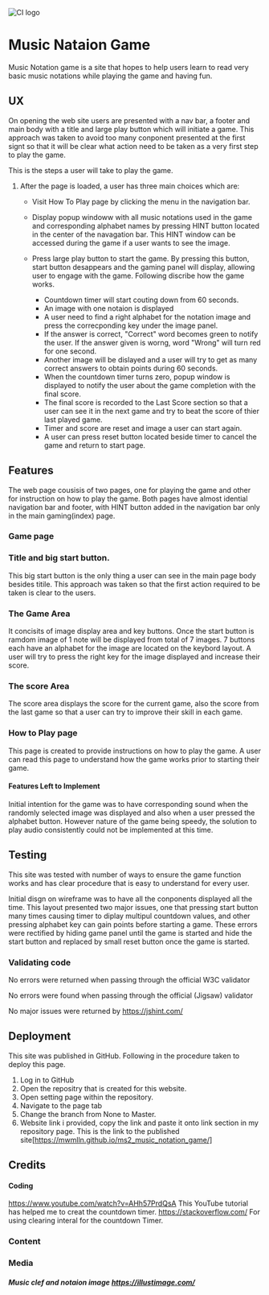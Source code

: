 ![CI logo](favicon.ico)

# Music Nataion Game



Music Notation game is a site that hopes to help users learn to read very basic music notations while playing the game and having fun. 

## UX

On opening the web site users are presented with a nav bar, a footer and main body with a title and large play button which will initiate a game. This approach was taken to avoid too many conponent presented at the first signt so that it will be clear what action need to be taken as a very first step to play the game.

This is the steps a user will take to play the game.

1. After the page is loaded, a user has three main choices which are:

    * Visit How To Play page by clicking the menu in the navigation bar.

    * Display popup windoww with all music notations used in the game and corresponding alphabet names by pressing HINT button located in the center of the navagation bar. This HINT window can be accessed during the game if a user wants to see the image.

    * Press large play button to start the game. By pressing this button, start button desappears and the gaming panel will display, allowing user to engage with the game.
    Following discribe how the game works.
    

      * Countdown timer will start couting down from 60 seconds.
      * An image with one notaion is displayed 
      * A user need to find a right alphabet for the notation image and press the correcponding key under the image panel.
      * If the answer is correct, "Correct" word becomes green to notify the user. If the answer given is worng, word "Wrong" will turn red for one second.
      * Another image will be dislayed and a user will try to get as many correct answers to obtain points during 60 seconds.
      * When the countdown timer turns zero, popup window is displayed to notify the user about the game completion with the final score.
      * The final score is recorded to the Last Score section so that a user can see it in the next game and try to beat the score of thier last played game.
      * Timer and score are reset and image a user can start again.
      * A user can press reset button located beside timer to cancel the game and return to start page.

## Features

The web page cousisis of two pages, one for playing the game and other for instruction on how to play the game.
Both pages have almost idential navigation bar and footer, with HINT button added in the navigation bar only in the main gaming(index) page.


### Game page 

### Title and big start button.

This big start button is the only thing a user can see in the main page body besides titile. This approach was taken so that the first action required to be taken is clear to the users. 

### The Game Area
It concisits of image display area and key buttons. 
Once the start button is ramdom image of 1 note will be displayed from total of 7 images.
7 buttons each have an alphabet for the image are located on the keybord layout.
A user will try to press the right key for the image displayed and increase their score.

### The score Area
The score area displays the score for the current game, also the score from the last game so that a user can try to improve their skill in each game.

### How to Play page
This page is created to provide instructions on how to play the game.
A user can read this page to understand how the game works prior to starting their game.

#### Features Left to Implement

Initial intention for the game was to have corresponding sound when the randomly selected image was displayed and also when a user pressed the alphabet button. However nature of the game being speedy, the solution to play audio consistently could not be implemented at this time.

## Testing

This site was tested with number of ways to ensure the game function works and has clear procedure that is easy to understand for every user.


Initial disgn on wireframe was to have all the conponents displayed all the time. This layout presented two major issues, one that pressing start button many times causing timer to diplay multipul countdown values, and other pressing alphabet key can gain points before starting a game.
These errors were rectified by hiding game panel until the game is started and hide the start button and replaced by small reset button once the game is started.

### Validating code
No errors were returned when passing through the official W3C validator

No errors were found when passing through the official (Jigsaw) validator

No major issues were returned by https://jshint.com/

## Deployment
This site was published in GitHub.
Following in the procedure taken to deploy this page.
1. Log in to GitHub
2. Open the repositry that is created for this website.
3. Open setting page within the repository.
4. Navigate to the page tab
5. Change the branch from None to Master.
6. Website link i provided, copy the link and paste it onto link section in my repository page. This is the link to the published site[https://mwmlln.github.io/ms2_music_notation_game/]

## Credits



#### Coding

https://www.youtube.com/watch?v=AHh57PrdQsA  This YouTube tutorial has helped me to creat the countdown timer.
https://stackoverflow.com/  For using clearing interal for the countdown Timer.


### Content

### Media

##### Music clef and notaion image  https://illustimage.com/

